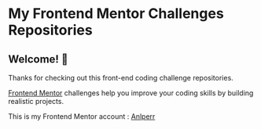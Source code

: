 # My Frontend Mentor Challenges Repositories

## Welcome! 👋

Thanks for checking out this front-end coding challenge repositories.

[Frontend Mentor](https://www.frontendmentor.io) challenges help you improve your coding skills by building realistic projects.

This is my Frontend Mentor account : [Anlperr](https://www.frontendmentor.io/profile/Anlperr)
